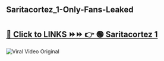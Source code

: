 
 ## Saritacortez_1-Only-Fans-Leaked

# <h2><a href="https://clipsfans.com/Saritacortez_1&ref=git">🔗 Click to LINKS ⏩⏩ 👉 🟢 Saritacortez 1 </a></h2>

<a href="https://clipsfans.com/Saritacortez_1&ref=git" rel="nofollow" data-target="animated-image.originalLink"><img src="https://i.ibb.co.com/xMMVF88/686577567.gif" alt="Viral Video Original" style="max-width: 100%; display: inline-block;" data-target="animated-image.originalImage"></a>
